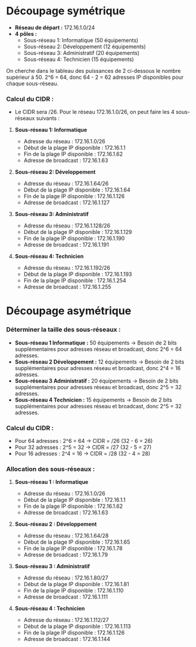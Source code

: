 # Découpage symétrique

- **Réseau de départ :** 172.16.1.0/24
- **4 pôles :**
  - Sous-réseau 1: Informatique (50 équipements)
  - Sous-réseau 2: Développement (12 équipements)
  - Sous-réseau 3: Administratif (20 équipements)
  - Sous-réseau 4: Technicien (15 équipements)

On cherche dans le tableau des puissances de 2 ci-dessous le nombre supérieur à 50. 2^6 = 64, donc 64 - 2 = 62 adresses IP disponibles pour chaque sous-réseau.

### Calcul du CIDR :
- Le CIDR sera /26. Pour le réseau 172.16.1.0/26, on peut faire les 4 sous-réseaux suivants :

1. **Sous-réseau 1: Informatique**
   - Adresse du réseau : 172.16.1.0/26
   - Début de la plage IP disponible : 172.16.1.1
   - Fin de la plage IP disponible : 172.16.1.62
   - Adresse de broadcast : 172.16.1.63

2. **Sous-réseau 2: Développement**
   - Adresse du réseau : 172.16.1.64/26
   - Début de la plage IP disponible : 172.16.1.64
   - Fin de la plage IP disponible : 172.16.1.126
   - Adresse de broadcast : 172.16.1.127

3. **Sous-réseau 3: Administratif**
   - Adresse du réseau : 172.16.1.128/26
   - Début de la plage IP disponible : 172.16.1.129
   - Fin de la plage IP disponible : 172.16.1.190
   - Adresse de broadcast : 172.16.1.191

4. **Sous-réseau 4: Technicien**
   - Adresse du réseau : 172.16.1.192/26
   - Début de la plage IP disponible : 172.16.1.193
   - Fin de la plage IP disponible : 172.16.1.254
   - Adresse de broadcast : 172.16.1.255

# Découpage asymétrique

### Déterminer la taille des sous-réseaux :

- **Sous-réseau 1 Informatique :** 50 équipements → Besoin de 2 bits supplémentaires pour adresses réseau et broadcast, donc 2^6 = 64 adresses.
- **Sous-réseau 2 Développement :** 12 équipements → Besoin de 2 bits supplémentaires pour adresses réseau et broadcast, donc 2^4 = 16 adresses.
- **Sous-réseau 3 Administratif :** 20 équipements → Besoin de 2 bits supplémentaires pour adresses réseau et broadcast, donc 2^5 = 32 adresses.
- **Sous-réseau 4 Technicien :** 15 équipements → Besoin de 2 bits supplémentaires pour adresses réseau et broadcast, donc 2^5 = 32 adresses.

### Calcul du CIDR :
- Pour 64 adresses : 2^6 = 64 → CIDR = /26 (32 - 6 = 26)
- Pour 32 adresses : 2^5 = 32 → CIDR = /27 (32 - 5 = 27)
- Pour 16 adresses : 2^4 = 16 → CIDR = /28 (32 - 4 = 28)

### Allocation des sous-réseaux :

1. **Sous-réseau 1 : Informatique**
   - Adresse du réseau : 172.16.1.0/26
   - Début de la plage IP disponible : 172.16.1.1
   - Fin de la plage IP disponible : 172.16.1.62
   - Adresse de broadcast : 172.16.1.63

2. **Sous-réseau 2 : Développement**
   - Adresse du réseau : 172.16.1.64/28
   - Début de la plage IP disponible : 172.16.1.65
   - Fin de la plage IP disponible : 172.16.1.78
   - Adresse de broadcast : 172.16.1.79

3. **Sous-réseau 3 : Administratif**
   - Adresse du réseau : 172.16.1.80/27
   - Début de la plage IP disponible : 172.16.1.81
   - Fin de la plage IP disponible : 172.16.1.110
   - Adresse de broadcast : 172.16.1.111

4. **Sous-réseau 4 : Technicien**
   - Adresse du réseau : 172.16.1.112/27
   - Début de la plage IP disponible : 172.16.1.113
   - Fin de la plage IP disponible : 172.16.1.126
   - Adresse de broadcast : 172.16.1.144
